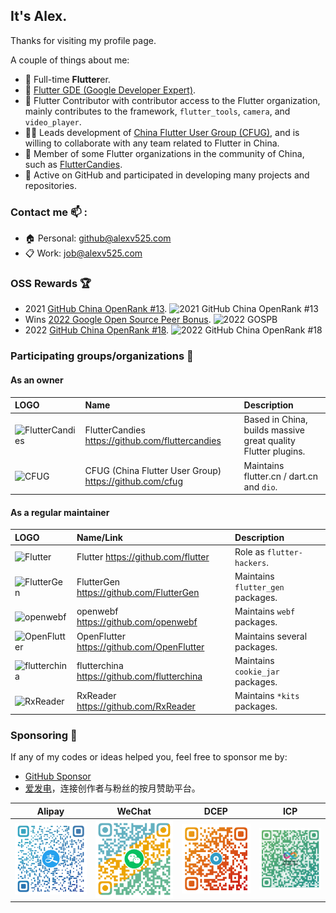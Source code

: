 ## It's Alex.

Thanks for visiting my profile page.

A couple of things about me:
- 🌱 Full-time **Flutter**er.
- 🏅 [Flutter GDE (Google Developer Expert)](https://developers.google.com/profile/u/AlexV525).
- 💙 Flutter Contributor with contributor access to the Flutter organization, mainly contributes to the framework, `flutter_tools`, `camera`, and `video_player`.
- 🧑‍💻 Leads development of [China Flutter User Group (CFUG)](https://github.com/cfug), and is willing to collaborate with any team related to Flutter in China.
- 🤝 Member of some Flutter organizations in the community of China, such as [FlutterCandies](https://github.com/fluttercandies).
- 🚀 Active on GitHub and participated in developing many projects and repositories.

### Contact me 📫 :
  - 🏠 Personal: github@alexv525.com
  - 📋 Work: job@alexv525.com

### OSS Rewards 🏆

- 2021 [GitHub China OpenRank #13](https://opensource.win/AlexV525/).
  ![2021 GitHub China OpenRank #13](https://img.shields.io/badge/Alex%20Li-(OpenRank%20%2313)-blueviolet)
- Wins [2022 Google Open Source Peer Bonus](https://opensource.googleblog.com/2022/03/Announcing-First-Group-of-Google-Open-Source-Peer-Bonus-Winners-in-2022.html).
  ![2022 GOSPB](https://img.shields.io/badge/Google%20Open%20Source%20Peer%20Bonus-2022-orange)
- 2022 [GitHub China OpenRank #18](https://kaiyuanshe.feishu.cn/wiki/wikcnnJ8b90pOoDRFzXngfRslkd).
  ![2022 GitHub China OpenRank #18](https://img.shields.io/badge/Alex%20Li-(OpenRank%20%2318)-blueviolet)

### Participating groups/organizations 💭

#### As an owner

| LOGO                                                                         | Name                                                    | Description                                                   |
|:-----------------------------------------------------------------------------|:--------------------------------------------------------|:--------------------------------------------------------------|
| ![FlutterCandies](https://avatars.githubusercontent.com/u/47586449?s=48&v=4) | FlutterCandies https://github.com/fluttercandies        | Based in China, builds massive great quality Flutter plugins. |
| ![CFUG](https://avatars.githubusercontent.com/u/44133785?s=48&v=4)           | CFUG (China Flutter User Group) https://github.com/cfug | Maintains flutter.cn / dart.cn and `dio`.                     |

#### As a regular maintainer

| LOGO                                                                       | Name/Link                                    | Description                       |
|:---------------------------------------------------------------------------|:---------------------------------------------|:----------------------------------|
| ![Flutter](https://avatars.githubusercontent.com/u/14101776?s=48&v=4)      | Flutter https://github.com/flutter           | Role as `flutter-hackers`.        |
| ![FlutterGen](https://avatars.githubusercontent.com/u/70014310?s=48&v=4)   | FlutterGen https://github.com/FlutterGen     | Maintains `flutter_gen` packages. |
| ![openwebf](https://avatars.githubusercontent.com/u/109506137?s=48&v=4)    | openwebf https://github.com/openwebf         | Maintains `webf` packages.        |
| ![OpenFlutter](https://avatars.githubusercontent.com/u/42670328?s=48&v=4)  | OpenFlutter https://github.com/OpenFlutter   | Maintains several packages.       |
| ![flutterchina](https://avatars.githubusercontent.com/u/38549573?s=48&v=4) | flutterchina https://github.com/flutterchina | Maintains `cookie_jar` packages.  |
| ![RxReader](https://avatars.githubusercontent.com/u/68266204?s=48&v=4)     | RxReader https://github.com/RxReader         | Maintains `*kits` packages.       |

### Sponsoring 🍕

If any of my codes or ideas helped you, feel free to sponsor me by:

- [GitHub Sponsor](https://github.com/sponsor/AlexV525)
- [爱发电](https://afdian.net/a/AlexV525)，连接创作者与粉丝的按月赞助平台。

|            Alipay            |            WeChat            |           DCEP           |          ICP           |
|:----------------------------:|:----------------------------:|:------------------------:|:----------------------:|
| ![Alipay](assets/alipay.png) | ![WeChat](assets/wechat.png) | ![DCEP](assets/dcep.png) | ![ICP](assets/icp.png) |
